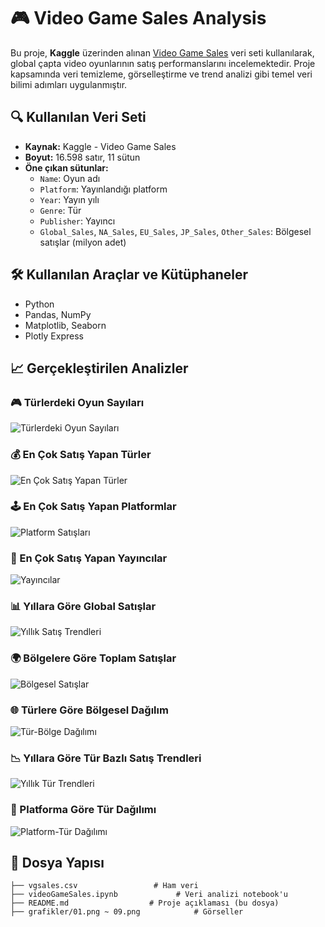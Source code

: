 # 🎮 Video Game Sales Analysis

Bu proje, **Kaggle** üzerinden alınan [Video Game Sales](https://www.kaggle.com/datasets/gregorut/videogamesales) veri seti kullanılarak, global çapta video oyunlarının satış performanslarını incelemektedir. Proje kapsamında veri temizleme, görselleştirme ve trend analizi gibi temel veri bilimi adımları uygulanmıştır.

## 🔍 Kullanılan Veri Seti

- **Kaynak:** Kaggle - Video Game Sales
- **Boyut:** 16.598 satır, 11 sütun
- **Öne çıkan sütunlar:**
  - `Name`: Oyun adı
  - `Platform`: Yayınlandığı platform
  - `Year`: Yayın yılı
  - `Genre`: Tür
  - `Publisher`: Yayıncı
  - `Global_Sales`, `NA_Sales`, `EU_Sales`, `JP_Sales`, `Other_Sales`: Bölgesel satışlar (milyon adet)

## 🛠️ Kullanılan Araçlar ve Kütüphaneler

- Python
- Pandas, NumPy
- Matplotlib, Seaborn
- Plotly Express

## 📈 Gerçekleştirilen Analizler

### 🎮 Türlerdeki Oyun Sayıları

![Türlerdeki Oyun Sayıları](grafikler/01.png)

### 💰 En Çok Satış Yapan Türler

![En Çok Satış Yapan Türler](grafikler/02.png)

### 🕹️ En Çok Satış Yapan Platformlar

![Platform Satışları](grafikler/03.png)

### 🏢 En Çok Satış Yapan Yayıncılar

![Yayıncılar](grafikler/04.png)

### 📊 Yıllara Göre Global Satışlar

![Yıllık Satış Trendleri](grafikler/05.png)

### 🌍 Bölgelere Göre Toplam Satışlar

![Bölgesel Satışlar](grafikler/06.png)

### 🌐 Türlere Göre Bölgesel Dağılım

![Tür-Bölge Dağılımı](grafikler/07.png)

### 📉 Yıllara Göre Tür Bazlı Satış Trendleri

![Yıllık Tür Trendleri](grafikler/08.png)

### 🧩 Platforma Göre Tür Dağılımı

![Platform-Tür Dağılımı](grafikler/09.png)

## 📌 Dosya Yapısı

```
├── vgsales.csv                 # Ham veri
├── videoGameSales.ipynb             # Veri analizi notebook'u
├── README.md                  # Proje açıklaması (bu dosya)
├── grafikler/01.png ~ 09.png            # Görseller
```
